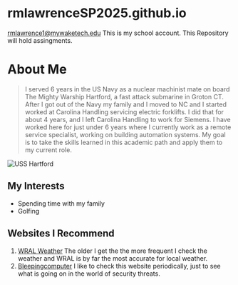 # rmlawrenceSP2025.github.io
rmlawrence1@mywaketech.edu
This is my school account. 
This Repository will hold assingments.
# About Me 

> I served 6 years in the US Navy as a nuclear machinist mate
 on board The Mighty Warship Hartford, a fast attack submarine 
 in Groton CT. After I got out of the Navy my family and I
 moved to NC and I started worked at Carolina Handling
 servicing electric forklifts. I did that for about 4 years,
 and I left Carolina Handling to work for Siemens.
 I have worked here for just under 6 years where I currently 
 work as a remote service specialist, working on building 
 automation systems. My goal is to take the skills learned 
 in this academic path and apply them to my current role.

![USS Hartford](https://commons.wikimedia.org/wiki/File:USS_Hartford_%28SSN_768%29_Naval_Academy.jpg)



## My Interests 
 * Spending time with my family
 * Golfing

## Websites I Recommend
 1. [WRAL Weather](https://www.wral.com/weather/) The older I get the
 the more frequent I check the weather and WRAL is by far the most 
 accurate for local weather.  
 2. [Bleepingcomputer](https://www.bleepingcomputer.com/) I like to
 check this website periodically, just to see what is going on in the 
 world of security threats. 